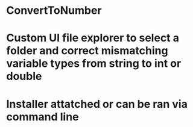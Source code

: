 # ConvertToNumber
# Custom UI file explorer to select a folder and correct mismatching variable types from string to int or double
# Installer attatched or can be ran via command line
